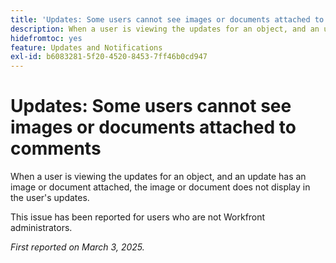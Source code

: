 ```yaml
---
title: 'Updates: Some users cannot see images or documents attached to comments'
description: When a user is viewing the updates for an object, and an update has an image or document attached, the image or document does not display in the user's updates.
hidefromtoc: yes
feature: Updates and Notifications
exl-id: b6083281-5f20-4520-8453-7ff46b0cd947
---
```

# Updates: Some users cannot see images or documents attached to comments

When a user is viewing the updates for an object, and an update has an image or document attached, the image or document does not display in the user's updates.

This issue has been reported for users who are not Workfront administrators.

_First reported on March 3, 2025._
